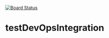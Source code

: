 [![Board Status](https://dev.azure.com/az400wliu/2e983a88-18fa-419b-98db-4928020b6afb/acb6c450-787a-4c23-ad9b-67a353939cd8/_apis/work/boardbadge/73f64d56-79f4-4999-933a-87d2218e2f2a)](https://dev.azure.com/az400wliu/2e983a88-18fa-419b-98db-4928020b6afb/_boards/board/t/acb6c450-787a-4c23-ad9b-67a353939cd8/Microsoft.RequirementCategory)
# testDevOpsIntegration